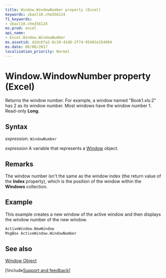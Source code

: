 ```yaml
---
title: Window.WindowNumber property (Excel)
keywords: vbaxl10.chm356124
f1_keywords:
- vbaxl10.chm356124
ms.prod: excel
api_name:
- Excel.Window.WindowNumber
ms.assetid: 42dc6fa2-8c10-41d8-2f74-95401e154094
ms.date: 06/08/2017
localization_priority: Normal
---
```



# Window.WindowNumber property (Excel)

Returns the window number. For example, a window named "Book1.xls:2" has 2 as its window number. Most windows have the window number 1. Read-only  **Long**.


## Syntax

_expression_. `WindowNumber`

_expression_ A variable that represents a [Window](./Excel.Window.md) object.


## Remarks

The window number isn't the same as the window index (the return value of the  **Index** property), which is the position of the window within the **Windows** collection.


## Example

This example creates a new window of the active window and then displays the window number of the new window.


```vb
ActiveWindow.NewWindow 
MsgBox ActiveWindow.WindowNumber
```


## See also


[Window Object](Excel.Window.md)

[!include[Support and feedback](~/includes/feedback-boilerplate.md)]